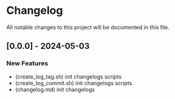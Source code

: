 # Changelog
All notable changes to this project will be documented in this file.

## [0.0.0] - 2024-05-03
### New Features
- (create_log_tag.sh) init changelogs scripts
- (create_log_commit.sh) init changelogs scripts
- (changelog.md) init changelogs

